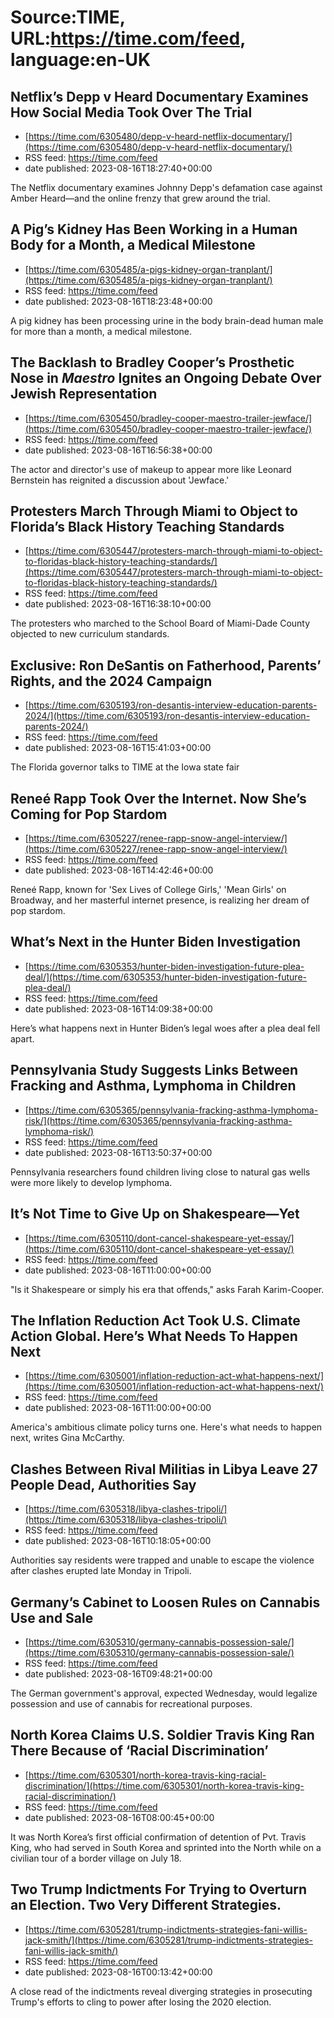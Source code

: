 # Source:TIME, URL:https://time.com/feed, language:en-UK

## Netflix’s Depp v Heard Documentary Examines How Social Media Took Over The Trial
 - [https://time.com/6305480/depp-v-heard-netflix-documentary/](https://time.com/6305480/depp-v-heard-netflix-documentary/)
 - RSS feed: https://time.com/feed
 - date published: 2023-08-16T18:27:40+00:00

The Netflix documentary examines Johnny Depp's defamation case against Amber Heard—and the online frenzy that grew around the trial.

## A Pig’s Kidney Has Been Working in a Human Body for a Month, a Medical Milestone
 - [https://time.com/6305485/a-pigs-kidney-organ-tranplant/](https://time.com/6305485/a-pigs-kidney-organ-tranplant/)
 - RSS feed: https://time.com/feed
 - date published: 2023-08-16T18:23:48+00:00

A pig kidney has been processing urine in the body brain-dead human male for more than a month, a medical milestone.

## The Backlash to Bradley Cooper’s Prosthetic Nose in <i>Maestro</i> Ignites an Ongoing Debate Over Jewish Representation
 - [https://time.com/6305450/bradley-cooper-maestro-trailer-jewface/](https://time.com/6305450/bradley-cooper-maestro-trailer-jewface/)
 - RSS feed: https://time.com/feed
 - date published: 2023-08-16T16:56:38+00:00

The actor and director's use of makeup to appear more like Leonard Bernstein has reignited a discussion about 'Jewface.'

## Protesters March Through Miami to Object to Florida’s Black History Teaching Standards
 - [https://time.com/6305447/protesters-march-through-miami-to-object-to-floridas-black-history-teaching-standards/](https://time.com/6305447/protesters-march-through-miami-to-object-to-floridas-black-history-teaching-standards/)
 - RSS feed: https://time.com/feed
 - date published: 2023-08-16T16:38:10+00:00

The protesters who marched to the School Board of Miami-Dade County objected to new curriculum standards.

## Exclusive: Ron DeSantis on Fatherhood, Parents’ Rights, and the 2024 Campaign
 - [https://time.com/6305193/ron-desantis-interview-education-parents-2024/](https://time.com/6305193/ron-desantis-interview-education-parents-2024/)
 - RSS feed: https://time.com/feed
 - date published: 2023-08-16T15:41:03+00:00

The Florida governor talks to TIME at the Iowa state fair

## Reneé Rapp Took Over the Internet. Now She’s Coming for Pop Stardom
 - [https://time.com/6305227/renee-rapp-snow-angel-interview/](https://time.com/6305227/renee-rapp-snow-angel-interview/)
 - RSS feed: https://time.com/feed
 - date published: 2023-08-16T14:42:46+00:00

Reneé Rapp, known for 'Sex Lives of College Girls,' 'Mean Girls' on Broadway, and her masterful internet presence, is realizing her dream of pop stardom.

## What’s Next in the Hunter Biden Investigation
 - [https://time.com/6305353/hunter-biden-investigation-future-plea-deal/](https://time.com/6305353/hunter-biden-investigation-future-plea-deal/)
 - RSS feed: https://time.com/feed
 - date published: 2023-08-16T14:09:38+00:00

Here’s what happens next in Hunter Biden’s legal woes after a plea deal fell apart.

## Pennsylvania Study Suggests Links Between Fracking and Asthma, Lymphoma in Children
 - [https://time.com/6305365/pennsylvania-fracking-asthma-lymphoma-risk/](https://time.com/6305365/pennsylvania-fracking-asthma-lymphoma-risk/)
 - RSS feed: https://time.com/feed
 - date published: 2023-08-16T13:50:37+00:00

Pennsylvania researchers found children living close to natural gas wells were more likely to develop lymphoma.

## It’s Not Time to Give Up on Shakespeare—Yet
 - [https://time.com/6305110/dont-cancel-shakespeare-yet-essay/](https://time.com/6305110/dont-cancel-shakespeare-yet-essay/)
 - RSS feed: https://time.com/feed
 - date published: 2023-08-16T11:00:00+00:00

"Is it Shakespeare or simply his era that offends," asks Farah Karim-Cooper.

## The Inflation Reduction Act Took U.S. Climate Action Global. Here’s What Needs To Happen Next
 - [https://time.com/6305001/inflation-reduction-act-what-happens-next/](https://time.com/6305001/inflation-reduction-act-what-happens-next/)
 - RSS feed: https://time.com/feed
 - date published: 2023-08-16T11:00:00+00:00

America's ambitious climate policy turns one. Here's what needs to happen next, writes Gina McCarthy.

## Clashes Between Rival Militias in Libya Leave 27 People Dead, Authorities Say
 - [https://time.com/6305318/libya-clashes-tripoli/](https://time.com/6305318/libya-clashes-tripoli/)
 - RSS feed: https://time.com/feed
 - date published: 2023-08-16T10:18:05+00:00

Authorities say residents were trapped and unable to escape the violence after clashes erupted late Monday in Tripoli.

## Germany’s Cabinet to Loosen Rules on Cannabis Use and Sale
 - [https://time.com/6305310/germany-cannabis-possession-sale/](https://time.com/6305310/germany-cannabis-possession-sale/)
 - RSS feed: https://time.com/feed
 - date published: 2023-08-16T09:48:21+00:00

The German government's approval, expected Wednesday, would legalize possession and use of cannabis for recreational purposes.

## North Korea Claims U.S. Soldier Travis King Ran There Because of ‘Racial Discrimination’
 - [https://time.com/6305301/north-korea-travis-king-racial-discrimination/](https://time.com/6305301/north-korea-travis-king-racial-discrimination/)
 - RSS feed: https://time.com/feed
 - date published: 2023-08-16T08:00:45+00:00

It was North Korea’s first official confirmation of detention of Pvt. Travis King, who had served in South Korea and sprinted into the North while on a civilian tour of a border village on July 18.

## Two Trump Indictments For Trying to Overturn an Election. Two Very Different Strategies.
 - [https://time.com/6305281/trump-indictments-strategies-fani-willis-jack-smith/](https://time.com/6305281/trump-indictments-strategies-fani-willis-jack-smith/)
 - RSS feed: https://time.com/feed
 - date published: 2023-08-16T00:13:42+00:00

A close read of the indictments reveal diverging strategies in prosecuting Trump's efforts to cling to power after losing the 2020 election.

